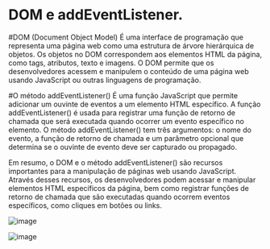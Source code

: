 # DOM e addEventListener.

#DOM (Document Object Model) 
  É uma interface de programação que representa uma página web como uma estrutura de árvore hierárquica de objetos. Os objetos no DOM correspondem aos elementos HTML da página, como tags, atributos, texto e imagens. O DOM permite que os desenvolvedores acessem e manipulem o conteúdo de uma página web usando JavaScript ou outras linguagens de programação.

#O método addEventListener() 
  É uma função JavaScript que permite adicionar um ouvinte de eventos a um elemento HTML específico. A função addEventListener() é usada para registrar uma função de retorno de chamada que será executada quando ocorrer um evento específico no elemento. O método addEventListener() tem três argumentos: o nome do evento, a função de retorno de chamada e um parâmetro opcional que determina se o ouvinte de evento deve ser capturado ou propagado.

Em resumo, o DOM e o método addEventListener() são recursos importantes para a manipulação de páginas web usando JavaScript. Através desses recursos, os desenvolvedores podem acessar e manipular elementos HTML específicos da página, bem como registrar funções de retorno de chamada que são executadas quando ocorrem eventos específicos, como cliques em botões ou links.

![image](https://user-images.githubusercontent.com/68088378/226109855-4fde9ad7-8771-4891-8998-9d2b332c5c0a.png)

![image](https://user-images.githubusercontent.com/68088378/226109870-cdd94947-0d30-4e77-9ee6-7d54bb2cb574.png)
